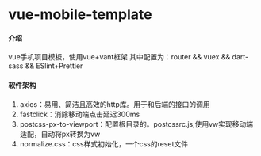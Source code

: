 # vue-mobile-template

#### 介绍
vue手机项目模板，使用vue+vant框架
其中配置为：router && vuex && dart-sass && ESlint+Prettier

#### 软件架构

1.  axios：易用、简洁且高效的http库。用于和后端的接口的调用
2.  fastclick：消除移动端点击延迟300ms
3.  postcss-px-to-viewport：配置根目录的。postcssrc.js,使用vw实现移动端适配，自动将px转换为vw
4. normalize.css：css样式初始化，一个css的reset文件
